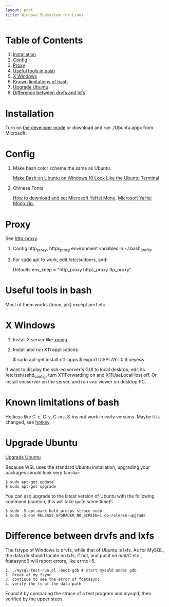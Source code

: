 ```yaml
---
layout: post
title: Windows Subsystem for Linux
---
```


# Table of Contents

1.  [Installation](#orga99c2af)
2.  [Config](#org28bd3c3)
3.  [Proxy](#orgb456676)
4.  [Useful tools in bash](#org578ad53)
5.  [X Windows](#org4322210)
6.  [Known limitations of bash](#org2fe7c22)
7.  [Upgrade Ubuntu](#org792595e)
8.  [Difference between drvfs and lxfs](#orgc9d11b7)

<a id="orga99c2af"></a>

# Installation

Turn on [the developer mode](https://docs.microsoft.com/en-us/windows/wsl/about) or download and run ./Ubuntu.appx from Microsoft.


<a id="org28bd3c3"></a>

# Config

1.  Make bash color scheme the same as Ubuntu.
    
    [Make Bash on Ubuntu on Windows 10 Look Like the Ubuntu Terminal](https://medium.com/@jgarijogarde/make-bash-on-ubuntu-on-windows-10-look-like-the-ubuntu-terminal-f7566008c5c2)

2.  Chinese Fonts
    
    [How to download and set Microsoft YaHei Mono](https://www.zhihu.com/question/46967766), [Microsoft YaHei Mono.zip.](https://github.com/Microsoft/BashOnWindows/files/1362006/Microsoft.YaHei.Mono.zip)


<a id="orgb456676"></a>

# Proxy

See [http-proxy](https://help.ubuntu.com/community/AptGet/Howto#Setting_up_apt-get_to_use_a_http-proxy).

1.  Config http<sub>proxy</sub>, https<sub>proxy</sub> environment variables in ~/.bash<sub>profile</sub>
2.  For sudo apt to work, edit /etc/sudoers, add:

    Defaults env_keep = "http_proxy https_proxy ftp_proxy"


<a id="org578ad53"></a>

# Useful tools in bash

Most of them works (tmux, jdk) except perf etc.


<a id="org4322210"></a>

# X Windows

1.  Install X server like [xming](https://sourceforge.net/projects/xming/)
2.  Install and run X11 applications

    $ sudo apt-get install x11-apps
    $ export DISPLAY=:0
    $ xeyes&

If want to display the ssh-ed server's GUI to local desktop, edit its 
/etc/ssh/sshd<sub>config</sub>, turn X11Forwarding on and X11UseLocalHost off.
Or install vncserver on the server, and run vnc viewer on desktop PC.


<a id="org2fe7c22"></a>

# Known limitations of bash

Hotkeys like C-c, C-v, C-ins, S-ins not work in early versions.
Maybe it is changed, see [hotkey](https://blogs.msdn.microsoft.com/commandline/2018/04/13/copy-and-paste-arrives-for-linuxwsl-consoles/).


<a id="org792595e"></a>

# Upgrade Ubuntu

[Upgrade Ubuntu](http://wsl-guide.org/en/latest/update.html)

Because WSL uses the standard Ubuntu installation, upgrading your 
packages should look very familiar:

    $ sudo apt-get update
    $ sudo apt-get upgrade

You can aso upgrade to the latest version of Ubuntu with the following 
command (caution, this will take quite some time)!:

    $ sudo -S apt-mark hold procps strace sudo
    $ sudo -S env RELEASE_UPGRADER_NO_SCREEN=1 do-release-upgrade


<a id="orgc9d11b7"></a>

# Difference between drvfs and lxfs

The fstype of Windows is drvfs, while that of Ubuntu is lxfs.
As for MySQL, the data dir should locate on lxfs, if not, 
and put it on *mnt/C* etc., fdatasync() will report errors,
like errno=5.

    1. ./mysql-test-run.pl -boot-gdb # start mysqld under gdb
    2. break at my_fsync
    3. continue to see the error of fdatasync
    4. verify the fs of the data path

Found it by comparing the strace of a test program and mysqld,
then verified by the upper steps.

